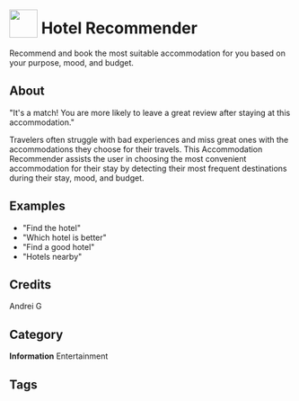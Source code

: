 # <img src="https://raw.githack.com/FortAwesome/Font-Awesome/master/svgs/solid/hotel.svg" card_color="#22A7F0" width="50" height="50" style="vertical-align:bottom"/> Hotel Recommender
Recommend and book the most suitable accommodation for you based on your purpose, mood, and budget.

## About

"It's a match! You are more likely to leave a great review after staying at this accommodation."

Travelers often struggle with bad experiences and miss great ones with the accommodations they choose for their travels. This Accommodation Recommender assists the user in choosing the most convenient accommodation for their stay by detecting their most frequent destinations during their stay, mood, and budget.

## Examples
* "Find the hotel"
* "Which hotel is better"
* "Find a good hotel"
* "Hotels nearby"

## Credits
Andrei G

## Category
**Information**
Entertainment

## Tags

